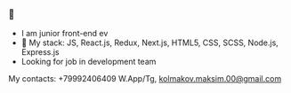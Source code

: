 ###  👋


- I am junior front-end ev
- 🌱 My stack: 
JS, React.js, Redux, Next.js,  HTML5, CSS, SCSS,  Node.js, Express.js
- Looking for job in development team

My contacts: +79992406409 W.App/Tg, kolmakov.maksim.00@gmail.com
